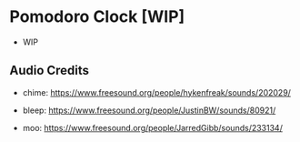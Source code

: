 Pomodoro Clock [WIP]
====================

- WIP

Audio Credits
-------------

- chime: https://www.freesound.org/people/hykenfreak/sounds/202029/

- bleep: https://www.freesound.org/people/JustinBW/sounds/80921/

- moo: https://www.freesound.org/people/JarredGibb/sounds/233134/
